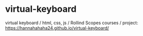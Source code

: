 # virtual-keyboard
virtual keyboard / html, css, js / Rollind Scopes courses / project: https://hannahahaha24.github.io/virtual-keyboard/
